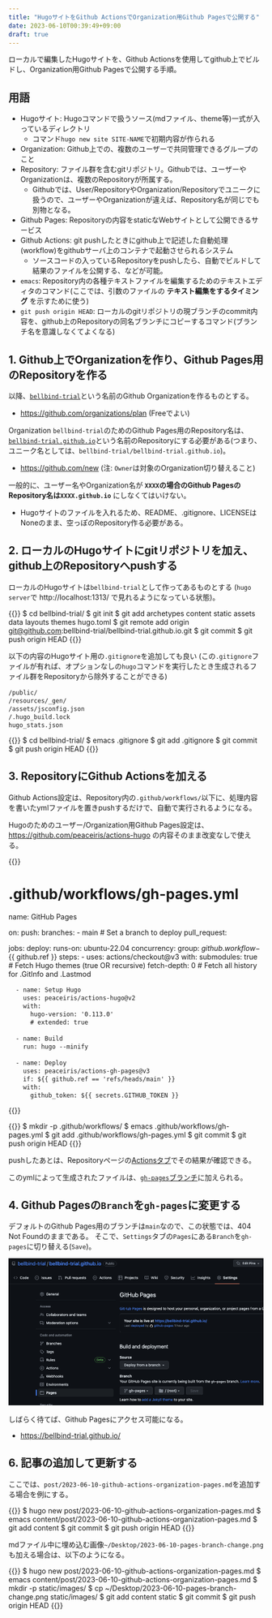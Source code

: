 ```yaml
---
title: "HugoサイトをGithub ActionsでOrganization用Github Pagesで公開する"
date: 2023-06-10T00:39:49+09:00
draft: true
---
```


ローカルで編集したHugoサイトを、Github Actionsを使用してgithub上でビルドし、Organization用Github Pagesで公開する手順。
<!--more-->

## 用語

- Hugoサイト: Hugoコマンドで扱うソース(mdファイル、theme等)一式が入っているディレクトリ
  - コマンド`hugo new site SITE-NAME`で初期内容が作られる
- Organization: Github上での、複数のユーザーで共同管理できるグループのこと
- Repository: ファイル群を含むgitリポジトリ。Githubでは、ユーザーやOrganizationは、複数のRepositoryが所属する。
  - Githubでは、User/RepositoryやOrganization/Repositoryでユニークに扱うので、ユーザーやOrganizationが違えば、Repository名が同じでも別物となる。
- Github Pages: Repositoryの内容をstaticなWebサイトとして公開できるサービス
- Github Actions: git pushしたときにgithub上で記述した自動処理(workflow)をgithubサーバ上のコンテナで起動させられるシステム
  - ソースコードの入っているRepositoryをpushしたら、自動でビルドして結果のファイルを公開する、などが可能。
- `emacs`: Repository内の各種テキストファイルを編集するためのテキストエディタのコマンド(ここでは、引数のファイルの **テキスト編集をするタイミング** を示すために使う)
- `git push origin HEAD`: ローカルのgitリポジトリの現ブランチのcommit内容を、github上のRepositoryの同名ブランチにコピーするコマンド(ブランチ名を意識しなくてよくなる)

## 1. Github上でOrganizationを作り、Github Pages用のRepositoryを作る

以降、[`bellbind-trial`](https://github.com/bellbind-trial/)という名前のGithub Organizationを作るものとする。

- https://github.com/organizations/plan (Freeでよい)

Organization `bellbind-trial`のためのGithub Pages用のRepository名は、[`bellbind-trial.github.io`](https://github.com/bellbind-trial/bellbind-trial.github.io)という名前のRepositoryにする必要がある(つまり、ユニーク名としては、`bellbind-trial/bellbind-trial.github.io`)。

- https://github.com/new (注: `Owner`は対象のOrganization切り替えること)

一般的に、ユーザー名やOrganization名が **`XXXX`の場合のGithub PagesのRepository名は`XXXX.github.io`** にしなくてはいけない。

- Hugoサイトのファイルを入れるため、README、.gitignore、LICENSEはNoneのまま、空っぽのRepository作る必要がある。

## 2. ローカルのHugoサイトにgitリポジトリを加え、github上のRepositoryへpushする

ローカルのHugoサイトは`bellbind-trial`として作ってあるものとする
(`hugo server`で http://localhost:1313/ で見れるようになっている状態)。

{{<highlight bash>}}
$ cd bellbind-trial/
$ git init
$ git add archetypes content static assets data layouts themes hugo.toml
$ git remote add origin git@github.com:bellbind-trial/bellbind-trial.github.io.git
$ git commit
$ git push origin HEAD
{{</highlight>}}

以下の内容のHugoサイト用の`.gitignore`を追加しても良い
(この`.gitignore`ファイルが有れば、オプションなしの`hugo`コマンドを実行したとき生成されるファイル群をRepositoryから除外することができる)

```
/public/
/resources/_gen/
/assets/jsconfig.json
/.hugo_build.lock
hugo_stats.json
```

{{<highlight bash>}}
$ cd bellbind-trial/
$ emacs .gitignore
$ git add .gitignore
$ git commit
$ git push origin HEAD
{{</highlight>}}

## 3. RepositoryにGithub Actionsを加える

Github Actions設定は、Repository内の`.github/workflows/`以下に、処理内容を書いたymlファイルを置きpushするだけで、自動で実行されるようになる。

Hugoのためのユーザー/Organization用Github Pages設定は、 https://github.com/peaceiris/actions-hugo の内容そのまま改変なしで使える。

{{<highlight yml>}}
# .github/workflows/gh-pages.yml
name: GitHub Pages

on:
  push:
    branches:
      - main  # Set a branch to deploy
  pull_request:

jobs:
  deploy:
    runs-on: ubuntu-22.04
    concurrency:
      group: ${{ github.workflow }}-${{ github.ref }}
    steps:
      - uses: actions/checkout@v3
        with:
          submodules: true  # Fetch Hugo themes (true OR recursive)
          fetch-depth: 0    # Fetch all history for .GitInfo and .Lastmod

      - name: Setup Hugo
        uses: peaceiris/actions-hugo@v2
        with:
          hugo-version: '0.113.0'
          # extended: true

      - name: Build
        run: hugo --minify

      - name: Deploy
        uses: peaceiris/actions-gh-pages@v3
        if: ${{ github.ref == 'refs/heads/main' }}
        with:
          github_token: ${{ secrets.GITHUB_TOKEN }}
{{</highlight>}}

{{<highlight bash>}}
$ mkdir -p .github/workflows/
$ emacs .github/workflows/gh-pages.yml
$ git add .github/workflows/gh-pages.yml
$ git commit
$ git push origin HEAD
{{</highlight>}}

pushしたあとは、Repositoryページの[Actionsタブ](https://github.com/bellbind-trial/bellbind-trial.github.io/actions)でその結果が確認できる。

このymlによって生成されたファイルは、[`gh-pages`ブランチ](https://github.com/bellbind-trial/bellbind-trial.github.io/tree/gh-pages)に加えられる。


## 4. Github Pagesの`Branch`を`gh-pages`に変更する

デフォルトのGithub Pages用のブランチは`main`なので、この状態では、404 Not Foundのままである。
そこで、`Settings`タブの`Pages`にある`Branch`を`gh-pages`に切り替える(`Save`)。

![](/images/2023-06-10-pages-branch-change.png)

しばらく待てば、Github Pagesにアクセス可能になる。

- https://bellbind-trial.github.io/

## 6. 記事の追加して更新する

ここでは、`post/2023-06-10-github-actions-organization-pages.md`を追加する場合を例にする。

{{<highlight bash>}}
$ hugo new post/2023-06-10-github-actions-organization-pages.md
$ emacs content/post/2023-06-10-github-actions-organization-pages.md
$ git add content
$ git commit
$ git push origin HEAD
{{</highlight>}}

mdファイル中に埋め込む画像`~/Desktop/2023-06-10-pages-branch-change.png`も加える場合は、以下のようになる。

{{<highlight bash>}}
$ hugo new post/2023-06-10-github-actions-organization-pages.md
$ emacs content/post/2023-06-10-github-actions-organization-pages.md
$ mkdir -p static/images/
$ cp ~/Desktop/2023-06-10-pages-branch-change.png static/images/
$ git add content static
$ git commit
$ git push origin HEAD
{{</highlight>}}

